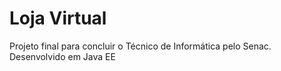 # Loja Virtual
Projeto final para concluir o Técnico de Informática pelo Senac.
Desenvolvido em Java EE
